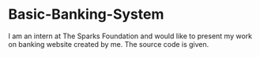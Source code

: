 # Basic-Banking-System

I am an intern at The Sparks Foundation and would like to present my work on banking website created by me. The source code is given.
